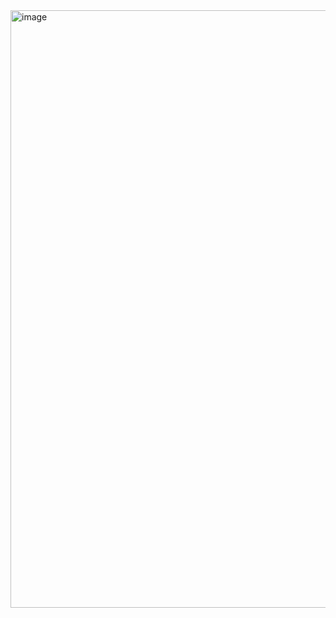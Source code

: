<img width="956" alt="image" src="https://github.com/user-attachments/assets/e64458f2-6329-4c5c-b32e-8d280e3dd177">
